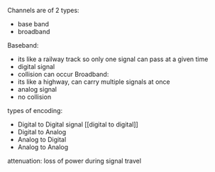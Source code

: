
Channels are of 2 types:
- base band 
- broadband

Baseband:
- its like a railway track so only one signal can pass at a given time
- digital signal
- collision can occur
Broadband:
- its like a highway, can carry multiple signals at once
- analog signal
- no collision

types of encoding:
- Digital to Digital signal [[digital to digital]]
- Digital to Analog
- Analog to Digital
- Analog to Analog

attenuation: loss of power during signal travel
